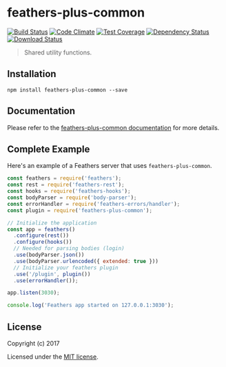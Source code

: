 # feathers-plus-common

[![Build Status](https://travis-ci.org/feathers-plus/feathers-plus-common.png?branch=master)](https://travis-ci.org/feathers-plus/feathers-plus-common)
[![Code Climate](https://codeclimate.com/github/feathers-plus/feathers-plus-common/badges/gpa.svg)](https://codeclimate.com/github/feathers-plus/feathers-plus-common)
[![Test Coverage](https://codeclimate.com/github/feathers-plus/feathers-plus-common/badges/coverage.svg)](https://codeclimate.com/github/feathers-plus/feathers-plus-common/coverage)
[![Dependency Status](https://img.shields.io/david/feathers-plus/feathers-plus-common.svg?style=flat-square)](https://david-dm.org/feathers-plus/feathers-plus-common)
[![Download Status](https://img.shields.io/npm/dm/feathers-plus-common.svg?style=flat-square)](https://www.npmjs.com/package/feathers-plus-common)

> Shared utility functions.

## Installation

```
npm install feathers-plus-common --save
```

## Documentation

Please refer to the [feathers-plus-common documentation](http://docs.feathersjs.com/) for more details.

## Complete Example

Here's an example of a Feathers server that uses `feathers-plus-common`. 

```js
const feathers = require('feathers');
const rest = require('feathers-rest');
const hooks = require('feathers-hooks');
const bodyParser = require('body-parser');
const errorHandler = require('feathers-errors/handler');
const plugin = require('feathers-plus-common');

// Initialize the application
const app = feathers()
  .configure(rest())
  .configure(hooks())
  // Needed for parsing bodies (login)
  .use(bodyParser.json())
  .use(bodyParser.urlencoded({ extended: true }))
  // Initialize your feathers plugin
  .use('/plugin', plugin())
  .use(errorHandler());

app.listen(3030);

console.log('Feathers app started on 127.0.0.1:3030');
```

## License

Copyright (c) 2017

Licensed under the [MIT license](LICENSE).
